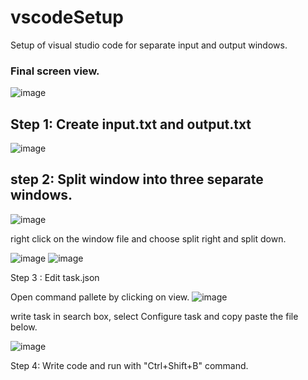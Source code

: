 # vscodeSetup
Setup of visual studio code for separate input and output windows.

### Final screen view. 
![image](https://user-images.githubusercontent.com/62303912/217502173-19bac85f-11ab-449c-b22d-3948abec49f1.png)

## Step 1: Create input.txt and output.txt
![image](https://user-images.githubusercontent.com/62303912/217503003-6dfcc171-dc69-4f67-968e-ae2f50d158f6.png)

## step 2: Split window into three separate windows.
![image](https://user-images.githubusercontent.com/62303912/217503379-2bb1180e-7b93-4dd4-a7f7-b159d9911bd1.png)

right click on the window file and choose split right and split down.

![image](https://user-images.githubusercontent.com/62303912/217503494-214e437b-c792-40b9-9838-6cde95c7d1d4.png)
![image](https://user-images.githubusercontent.com/62303912/217505057-5ef3f062-24d7-48d7-ae95-06a7e6b51281.png)


Step 3 : Edit task.json

Open command pallete by clicking on view.
![image](https://user-images.githubusercontent.com/62303912/217504393-63b2cb6b-ba33-4367-8223-4a7c161597da.png)

write task in search box, select Configure task and copy paste the file below.


![image](https://user-images.githubusercontent.com/62303912/217504985-0b1dee41-ce18-4752-842b-284b8aa487eb.png)

Step 4: Write code and run with "Ctrl+Shift+B"  command.




